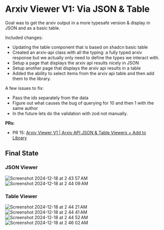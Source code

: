 # Arxiv Viewer V1: Via JSON & Table

Goal was to get the arxiv output in a more typesafe version & display in JSON and as a basic table.

Included changes:
- Updating the table component that is based on shadcn basic table
- Created an arxiv-api class with all the typing: a fully typed arxiv response but we actually only need to define the types we interact with.
- Setup a page that displays the arxiv api results nicely in JSON
- Setup another page that displays the arxiv api results in a table
- Added the ability to select items from the arxiv api table and then add them to the library.

A few issues to fix:
- Pass the ids separately from the data
- Figure out what causes the bug of querying for 10 and then 1 with the same author
- In the future lets do the validation with zod not manually.

**PRs:**
- PR 15: [Arxiv Viewer V1 | Arxiv API JSON & Table Viewers + Add to Library](https://github.com/drothermel/frontend_practice/pull/15)

## Final State

### JSON Viewer
![Screenshot 2024-12-18 at 2 43 57 AM](https://github.com/user-attachments/assets/e2f25ad7-a9a2-43c1-82a2-5026fe9f8ab4)
![Screenshot 2024-12-18 at 2 44 09 AM](https://github.com/user-attachments/assets/546c7475-73ca-41db-acbb-5a9266b9632f)

### Table Viewer
![Screenshot 2024-12-18 at 2 44 21 AM](https://github.com/user-attachments/assets/a0506f83-c663-4078-9795-7bf862597240)
![Screenshot 2024-12-18 at 2 44 41 AM](https://github.com/user-attachments/assets/c6dab24c-0ab2-4e0b-9f18-e7b0c8cfdf2e)
![Screenshot 2024-12-18 at 2 44 52 AM](https://github.com/user-attachments/assets/90d3593e-5d50-4050-b3be-bf1229d40026)
![Screenshot 2024-12-18 at 2 46 02 AM](https://github.com/user-attachments/assets/6fc4fe56-5a7d-4023-a48a-12b4aec642fb)

